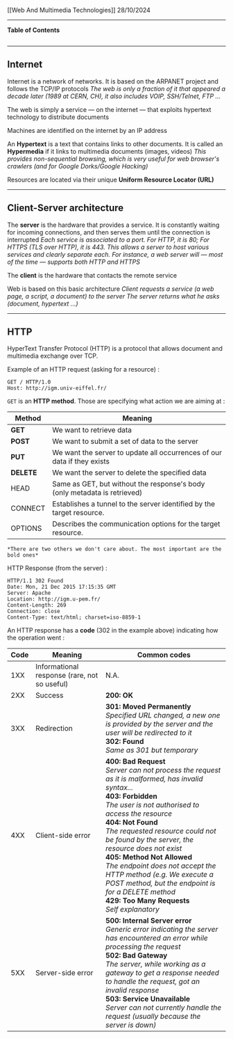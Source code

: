 [[Web And Multimedia Technologies]]
28/10/2024
****
**Table of Contents**
```table-of-contents
```

****
## Internet

Internet is a network of networks. It is based on the ARPANET project and follows the TCP/IP protocols
	*The web is only a fraction of it that appeared a decade later (1989 at CERN, CH), it also includes VOIP, SSH/Telnet, FTP ...*

The web is simply a service — on the internet — that exploits hypertext
technology to distribute documents

Machines are identified on the internet by an IP address


An **Hypertext** is a text that contains links to other documents. It is called an **Hypermedia** if it links to multimedia documents (images, videos)
	*This provides non-sequential browsing, which is very useful for web browser's crawlers (and for Google Dorks/Google Hacking)*

Resources are located via their unique **Uniform Resource Locator (URL)**


****
## Client-Server architecture

The **server** is the hardware that provides a service. It is constantly waiting for incoming connections, and then serves them until the connection is interrupted
	*Each service is associated to a port. For HTTP, it is 80; For HTTPS (TLS over HTTP), it is 443. This allows a server to host various services and clearly separate each.
	For instance, a web server will — most of the time — supports both HTTP and HTTPS*

The **client** is the hardware that contacts the remote service

Web is based on this basic architecture
	*Client requests a service (a web page, a script, a document) to the server
	The server returns what he asks (document, hypertext ...)*


****
## HTTP

HyperText Transfer Protocol (HTTP) is a protocol that allows document and multimedia exchange over TCP.

Example of an HTTP request (asking for a resource) :
```http
GET / HTTP/1.0
Host: http://igm.univ-eiffel.fr/
```

`GET` is an **HTTP method**. Those are specifying what action we are aiming at :

| Method     | Meaning                                                                   |
| ---------- | ------------------------------------------------------------------------- |
| **GET**    | We want to retrieve data                                                  |
| **POST**   | We want to submit a set of data to the server                             |
| **PUT**    | We want the server to update all occurrences of our data if they exists   |
| **DELETE** | We want the server to delete the specified data                           |
| HEAD       | Same as GET, but without the response's body (only metadata is retrieved) |
| CONNECT    | Establishes a tunnel to the server identified by the target resource.     |
| OPTIONS    | Describes the communication options for the target resource.              |
	*There are two others we don't care about. The most important are the bold ones*


HTTP Response (from the server)  :
```http
HTTP/1.1 302 Found
Date: Mon, 21 Dec 2015 17:15:35 GMT
Server: Apache
Location: http://igm.u-pem.fr/
Content-Length: 269
Connection: close
Content-Type: text/html; charset=iso-8859-1
```

An HTTP response has a **code** (302 in the example above) indicating how the operation went :

| Code | Meaning                                      | Common codes                                                                                                                                                                                                                                                                                                                                                                                                                                                                                                                    |
| ---- | -------------------------------------------- | ------------------------------------------------------------------------------------------------------------------------------------------------------------------------------------------------------------------------------------------------------------------------------------------------------------------------------------------------------------------------------------------------------------------------------------------------------------------------------------------------------------------------------- |
| 1XX  | Informational response (rare, not so useful) | N.A.                                                                                                                                                                                                                                                                                                                                                                                                                                                                                                                            |
| 2XX  | Success                                      | **200: OK**                                                                                                                                                                                                                                                                                                                                                                                                                                                                                                                     |
| 3XX  | Redirection                                  | **301: Moved Permanently**<br>   *Specified URL changed, a new one is provided by the server and the user will be redirected to it*<br>**302: Found**<br>   *Same as 301 but temporary*                                                                                                                                                                                                                                                                                                                                         |
| 4XX  | Client-side error                            | **400: Bad Request**<br>   *Server can not process the request as it is malformed, has invalid syntax...*<br>**403: Forbidden**<br>   *The user is not authorised to access the resource*<br>**404: Not Found**<br>   *The requested resource could not be found by the server, the resource does not exist*<br>**405: Method Not Allowed**<br>   *The endpoint does not accept the HTTP method (e.g. We execute a POST method, but the endpoint is for a DELETE method*<br>**429: Too Many Requests**<br>   *Self explanatory* |
| 5XX  | Server-side error                            | **500: Internal Server error**<br>   *Generic error indicating the server has encountered an error while processing the request*<br>**502: Bad Gateway**<br>   *The server, while working as a gateway to get a response needed to handle the request, got an invalid response*<br>**503: Service Unavailable**<br>   *Server can not currently handle the request (usually because the server is down)*                                                                                                                        |

